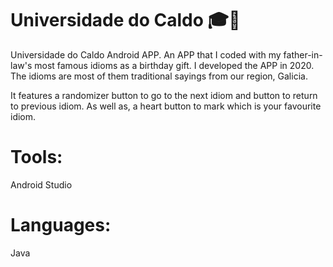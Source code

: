 # Universidade do Caldo 🎓🍲
Universidade do Caldo Android APP. An APP that I coded with my father-in-law's most famous idioms as a birthday gift. I developed the APP in 2020. The idioms are most of them traditional sayings from our region, Galicia.

It features a randomizer button to go to the next idiom and button to return to previous idiom. As well as, a heart button to mark which is your favourite idiom.

# Tools:
Android Studio

# Languages:
Java
